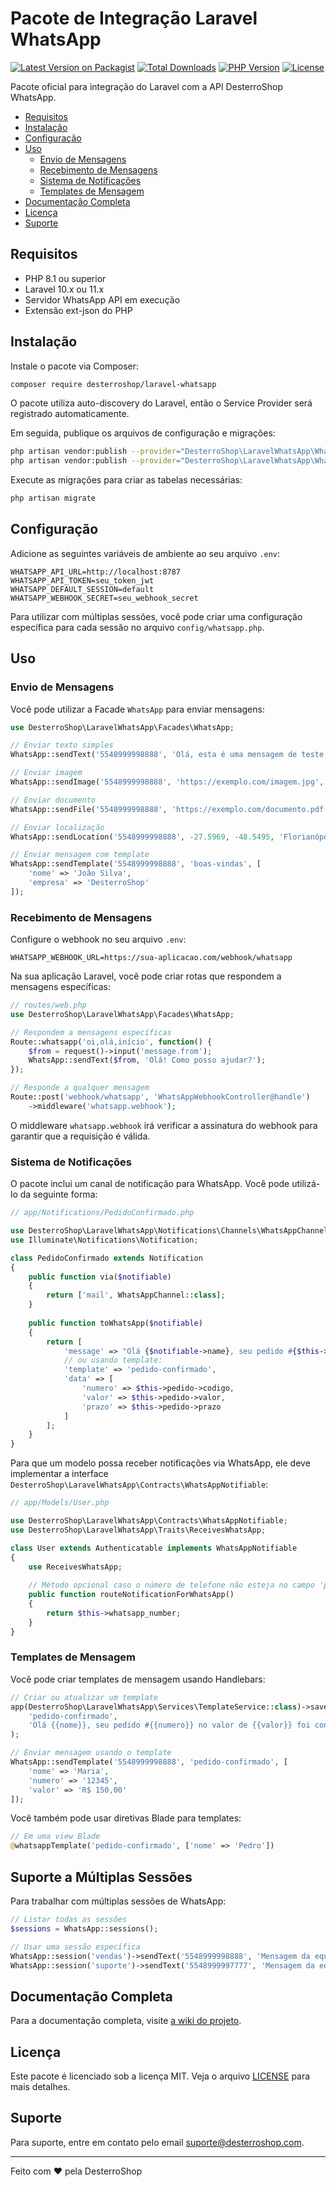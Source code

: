 # Pacote de Integração Laravel WhatsApp

[![Latest Version on Packagist](https://img.shields.io/packagist/v/desterroshop/laravel-whatsapp.svg?style=flat-square)](https://packagist.org/packages/desterroshop/laravel-whatsapp)
[![Total Downloads](https://img.shields.io/packagist/dt/desterroshop/laravel-whatsapp.svg?style=flat-square)](https://packagist.org/packages/desterroshop/laravel-whatsapp)
[![PHP Version](https://img.shields.io/packagist/php-v/desterroshop/laravel-whatsapp.svg?style=flat-square)](https://packagist.org/packages/desterroshop/laravel-whatsapp)
[![License](https://img.shields.io/github/license/desterroshop/laravel-whatsapp?style=flat-square)](https://github.com/desterroshop/laravel-whatsapp/blob/master/LICENSE)

Pacote oficial para integração do Laravel com a API DesterroShop WhatsApp.

- [Requisitos](#requisitos)
- [Instalação](#instalação)
- [Configuração](#configuração)
- [Uso](#uso)
  - [Envio de Mensagens](#envio-de-mensagens)
  - [Recebimento de Mensagens](#recebimento-de-mensagens)
  - [Sistema de Notificações](#sistema-de-notificações)
  - [Templates de Mensagem](#templates-de-mensagem)
- [Documentação Completa](#documentação-completa)
- [Licença](#licença)
- [Suporte](#suporte)

## Requisitos

- PHP 8.1 ou superior
- Laravel 10.x ou 11.x
- Servidor WhatsApp API em execução
- Extensão ext-json do PHP

## Instalação

Instale o pacote via Composer:

```bash
composer require desterroshop/laravel-whatsapp
```

O pacote utiliza auto-discovery do Laravel, então o Service Provider será registrado automaticamente.

Em seguida, publique os arquivos de configuração e migrações:

```bash
php artisan vendor:publish --provider="DesterroShop\LaravelWhatsApp\WhatsAppServiceProvider" --tag="whatsapp-config"
php artisan vendor:publish --provider="DesterroShop\LaravelWhatsApp\WhatsAppServiceProvider" --tag="whatsapp-migrations"
```

Execute as migrações para criar as tabelas necessárias:

```bash
php artisan migrate
```

## Configuração

Adicione as seguintes variáveis de ambiente ao seu arquivo `.env`:

```
WHATSAPP_API_URL=http://localhost:8787
WHATSAPP_API_TOKEN=seu_token_jwt
WHATSAPP_DEFAULT_SESSION=default
WHATSAPP_WEBHOOK_SECRET=seu_webhook_secret
```

Para utilizar com múltiplas sessões, você pode criar uma configuração específica para cada sessão no arquivo `config/whatsapp.php`.

## Uso

### Envio de Mensagens

Você pode utilizar a Facade `WhatsApp` para enviar mensagens:

```php
use DesterroShop\LaravelWhatsApp\Facades\WhatsApp;

// Enviar texto simples
WhatsApp::sendText('5548999998888', 'Olá, esta é uma mensagem de teste!');

// Enviar imagem
WhatsApp::sendImage('5548999998888', 'https://exemplo.com/imagem.jpg', 'Legenda opcional');

// Enviar documento
WhatsApp::sendFile('5548999998888', 'https://exemplo.com/documento.pdf', 'Relatório 2023');

// Enviar localização
WhatsApp::sendLocation('5548999998888', -27.5969, -48.5495, 'Florianópolis/SC');

// Enviar mensagem com template
WhatsApp::sendTemplate('5548999998888', 'boas-vindas', [
    'nome' => 'João Silva',
    'empresa' => 'DesterroShop'
]);
```

### Recebimento de Mensagens

Configure o webhook no seu arquivo `.env`:

```
WHATSAPP_WEBHOOK_URL=https://sua-aplicacao.com/webhook/whatsapp
```

Na sua aplicação Laravel, você pode criar rotas que respondem a mensagens específicas:

```php
// routes/web.php
use DesterroShop\LaravelWhatsApp\Facades\WhatsApp;

// Respondem a mensagens específicas
Route::whatsapp('oi,olá,início', function() {
    $from = request()->input('message.from');
    WhatsApp::sendText($from, 'Olá! Como posso ajudar?');
});

// Responde a qualquer mensagem
Route::post('webhook/whatsapp', 'WhatsAppWebhookController@handle')
    ->middleware('whatsapp.webhook');
```

O middleware `whatsapp.webhook` irá verificar a assinatura do webhook para garantir que a requisição é válida.

### Sistema de Notificações

O pacote inclui um canal de notificação para WhatsApp. Você pode utilizá-lo da seguinte forma:

```php
// app/Notifications/PedidoConfirmado.php

use DesterroShop\LaravelWhatsApp\Notifications\Channels\WhatsAppChannel;
use Illuminate\Notifications\Notification;

class PedidoConfirmado extends Notification
{
    public function via($notifiable)
    {
        return ['mail', WhatsAppChannel::class];
    }
    
    public function toWhatsApp($notifiable)
    {
        return [
            'message' => "Olá {$notifiable->name}, seu pedido #{$this->pedido->codigo} foi confirmado!",
            // ou usando template:
            'template' => 'pedido-confirmado',
            'data' => [
                'numero' => $this->pedido->codigo,
                'valor' => $this->pedido->valor,
                'prazo' => $this->pedido->prazo
            ]
        ];
    }
}
```

Para que um modelo possa receber notificações via WhatsApp, ele deve implementar a interface `DesterroShop\LaravelWhatsApp\Contracts\WhatsAppNotifiable`:

```php
// app/Models/User.php

use DesterroShop\LaravelWhatsApp\Contracts\WhatsAppNotifiable;
use DesterroShop\LaravelWhatsApp\Traits\ReceivesWhatsApp;

class User extends Authenticatable implements WhatsAppNotifiable
{
    use ReceivesWhatsApp;
    
    // Método opcional caso o número de telefone não esteja no campo 'phone'
    public function routeNotificationForWhatsApp()
    {
        return $this->whatsapp_number;
    }
}
```

### Templates de Mensagem

Você pode criar templates de mensagem usando Handlebars:

```php
// Criar ou atualizar um template
app(DesterroShop\LaravelWhatsApp\Services\TemplateService::class)->saveTemplate(
    'pedido-confirmado',
    'Olá {{nome}}, seu pedido #{{numero}} no valor de {{valor}} foi confirmado!'
);

// Enviar mensagem usando o template
WhatsApp::sendTemplate('5548999998888', 'pedido-confirmado', [
    'nome' => 'Maria',
    'numero' => '12345',
    'valor' => 'R$ 150,00'
]);
```

Você também pode usar diretivas Blade para templates:

```php
// Em uma view Blade
@whatsappTemplate('pedido-confirmado', ['nome' => 'Pedro'])
```

## Suporte a Múltiplas Sessões

Para trabalhar com múltiplas sessões de WhatsApp:

```php
// Listar todas as sessões
$sessions = WhatsApp::sessions();

// Usar uma sessão específica
WhatsApp::session('vendas')->sendText('5548999998888', 'Mensagem da equipe de vendas');
WhatsApp::session('suporte')->sendText('5548999997777', 'Mensagem da equipe de suporte');
```

## Documentação Completa

Para a documentação completa, visite [a wiki do projeto](https://github.com/desterroshop/laravel-whatsapp/wiki).

## Licença

Este pacote é licenciado sob a licença MIT. Veja o arquivo [LICENSE](LICENSE) para mais detalhes.

## Suporte

Para suporte, entre em contato pelo email [suporte@desterroshop.com](mailto:suporte@desterroshop.com).

---

Feito com ❤️ pela DesterroShop 